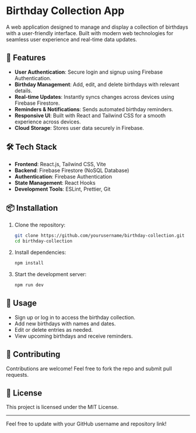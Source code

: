 # Birthday Collection App

A web application designed to manage and display a collection of birthdays with a user-friendly interface. Built with modern web technologies for seamless user experience and real-time data updates.

## 🚀 Features

- **User Authentication**: Secure login and signup using Firebase Authentication.
- **Birthday Management**: Add, edit, and delete birthdays with relevant details.
- **Real-time Updates**: Instantly syncs changes across devices using Firebase Firestore.
- **Reminders & Notifications**: Sends automated birthday reminders.
- **Responsive UI**: Built with React and Tailwind CSS for a smooth experience across devices.
- **Cloud Storage**: Stores user data securely in Firebase.

## 🛠️ Tech Stack

- **Frontend**: React.js, Tailwind CSS, Vite
- **Backend**: Firebase Firestore (NoSQL Database)
- **Authentication**: Firebase Authentication
- **State Management**: React Hooks
- **Development Tools**: ESLint, Prettier, Git

## 📦 Installation

1. Clone the repository:
   ```sh
   git clone https://github.com/yourusername/birthday-collection.git
   cd birthday-collection
   ```
2. Install dependencies:
   ```sh
   npm install
   ```
3. Start the development server:
   ```sh
   npm run dev
   ```

## 📌 Usage

- Sign up or log in to access the birthday collection.
- Add new birthdays with names and dates.
- Edit or delete entries as needed.
- View upcoming birthdays and receive reminders.

## 🤝 Contributing

Contributions are welcome! Feel free to fork the repo and submit pull requests.

## 📜 License

This project is licensed under the MIT License.

---

Feel free to update with your GitHub username and repository link!

